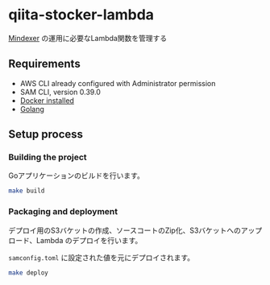 # qiita-stocker-lambda
[Mindexer](https://www.mindexer.net/) の運用に必要なLambda関数を管理する

## Requirements

* AWS CLI already configured with Administrator permission
* SAM CLI, version 0.39.0
* [Docker installed](https://www.docker.com/community-edition)
* [Golang](https://golang.org)

## Setup process

### Building the project

Goアプリケーションのビルドを行います。

```bash
make build
```

### Packaging and deployment

デプロイ用のS3バケットの作成、ソースコートのZip化、S3バケットへのアップロード、Lambda
のデプロイを行います。

`samconfig.toml` に設定された値を元にデプロイされます。

```bash
make deploy
```
